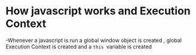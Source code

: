 # How javascript works and Execution Context

-Whenever a javascript is run a global window object is created , global Execution Context is created and a `this `variable is created
